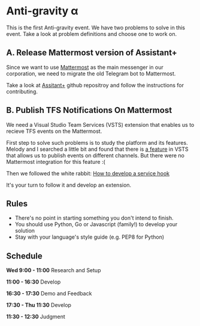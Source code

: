 # Anti-gravity α

This is the first Anti-gravity event. We have two problems to solve in this event. Take a look at problem definitions and choose one to work on.

## A. Release Mattermost version of Assistant+

Since we want to use [Mattermost](http://mattermost.org) as the main messenger in our corporation, we need to migrate the old Telegram bot to Mattermost.

Take a look at [Assitant+](https://github.com/anti-graviton/assistant-bot) github repositroy and follow the instructions for contributing.

## B. Publish TFS Notifications On Mattermost

We need a Visual Studio Team Services (VSTS) extension that enables us to recieve TFS events on the Mattermost.

First step to solve such problems is to study the platform and its features. Melody and I searched a little bit and found that there is [a feature](https://docs.microsoft.com/en-us/vsts/extend/reference/targets/overview?view=vsts#service-hooks) in VSTS that allows us to publish events on different channels. But there were no Mattermost integration for this feature :(

Then we followed the white rabbit: [How to develop a service hook](https://docs.microsoft.com/en-us/vsts/extend/develop/add-service-hook?view=vsts)

It's your turn to follow it and develop an extension.

## Rules
- There's no point in starting something you don't intend to finish.
- You should use Python, Go or Javascript (family!) to develop your solution
- Stay with your language's style guide (e.g. PEP8 for Python)

## Schedule

**Wed 9:00 - 11:00** Research and Setup

**11:00 - 16:30** Develop

**16:30 - 17:30** Demo and Feedback

**17:30 - Thu 11:30** Develop

**11:30 - 12:30** Judgment
